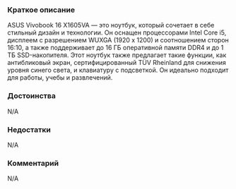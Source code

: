 ### **Краткое описание**
ASUS Vivobook 16 X1605VA — это ноутбук, который сочетает в себе стильный дизайн и технологии. Он оснащен процессорами Intel Core i5, дисплеем с разрешением WUXGA (1920 x 1200) и соотношением сторон 16:10, а также поддерживает до 16 ГБ оперативной памяти DDR4 и до 1 ТБ SSD-накопителя. Этот ноутбук также предлагает такие функции, как антибликовый экран, сертифицированный TÜV Rheinland для снижения уровня синего света, и клавиатуру с подсветкой. Он идеально подходит для работы, учебы и развлечений.

### **Достоинства**
N/A

### **Недостатки**
N/A

### **Комментарий**
N/A
